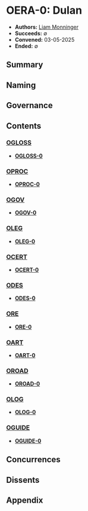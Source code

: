 # OERA-0: Dulan
- **Authors:** [Liam Monninger](mailto:liam@ramate.io)
- **Succeeds:** $\emptyset$
- **Convened:** 03-05-2025
- **Ended:** $\emptyset$

## Summary

## Naming

## Governance

## Contents

### [OGLOSS](../../ogloss/oera-000-000-000-dulan/README.md)
- **[OGLOSS-0](../../ogloss/oera-000-000-000-dulan/ogloss-000-000-000/README.md)**

### [OPROC](../../oproc/oera-000-000-000-dulan/README.md)
- **[OPROC-0](../../oproc/oera-000-000-000-dulan/oproc-000-000-000/README.md)**

### [OGOV](../../ogov/oera-000-000-000-dulan/README.md)
- **[OGOV-0](../../ogov/oera-000-000-000-dulan/ogov-000-000-000/README.md)**

### [OLEG](../../oleg/oera-000-000-000-dulan/README.md)
- **[OLEG-0](../../oleg/oera-000-000-000-dulan/oleg-000-000-000/README.md)**

### [OCERT](../../ocert/oera-000-000-000-dulan/README.md)
- **[OCERT-0](../../ocert/oera-000-000-000-dulan/ocert-000-000-000/README.md)**

### [ODES](../../odes/oera-000-000-000-dulan/README.md)
- **[ODES-0](../../odes/oera-000-000-000-dulan/odes-000-000-000/README.md)**

### [ORE](../../ore/oera-000-000-000-dulan/README.md)
- **[ORE-0](../../ore/oera-000-000-000-dulan/ore-000-000-000/README.md)**

### [OART](../../oart/oera-000-000-000-dulan/README.md)
- **[OART-0](../../oart/oera-000-000-000-dulan/oart-000-000-000/README.md)**

### [OROAD](../../oroad/oera-000-000-000-dulan/README.md)
- **[OROAD-0](../../oroad/oera-000-000-000-dulan/oroad-000-000-000/README.md)**

### [OLOG](../../olog/oera-000-000-000-dulan/README.md)
- **[OLOG-0](../../olog/oera-000-000-000-dulan/olog-000-000-000/README.md)**

### [OGUIDE](../../oguide/oera-000-000-000-dulan/README.md)
- **[OGUIDE-0](../../oguide/oera-000-000-000-dulan/oguide-000-000-000/README.md)**

## Concurrences

## Dissents

## Appendix